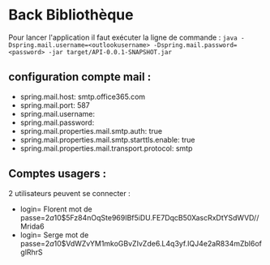 # Back Bibliothèque
Pour lancer l'application il faut exécuter la ligne de commande : ```java -Dspring.mail.username=<outlookusername> -Dspring.mail.password=<password> -jar target/API-0.0.1-SNAPSHOT.jar ``` 

## configuration compte mail : 
* spring.mail.host: smtp.office365.com
* spring.mail.port: 587
* spring.mail.username: <username>
* spring.mail.password: <password>
* spring.mail.properties.mail.smtp.auth: true
* spring.mail.properties.mail.smtp.starttls.enable: true
* spring.mail.properties.mail.transport.protocol: smtp

## Comptes usagers :     
2 utilisateurs peuvent se connecter :  
* login= Florent mot de passe=$2a$10$5Fz84nOqSte969IBf5iDU.FE7DqcB50XascRxDtYSdWVD//Mrida6
* login= Serge mot de passe=$2a$10$VdWZvYM1mkoGBvZIvZde6.L4q3yf.IQJ4e2aR834mZbl6ofglRhrS
